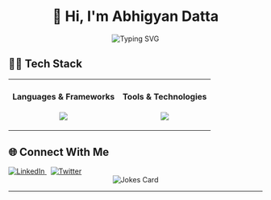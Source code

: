 <!-- Profile Header -->
<h1 align="center">👋 Hi, I'm Abhigyan Datta</h1>
<p align="center">
  <img src="https://readme-typing-svg.demolab.com?font=Fira+Code&duration=3100&pause=1000&color=8839EF&center=true&vCenter=true&multiline=true&width=435&height=60&lines=Full-stack+Developer;AI+Tinkerer" alt="Typing SVG" />
</p>
</p>


## 👨‍💻 Tech Stack

<div align="left">
  <table border="0">
    <tr>
      <td>
        <h4 align="center">Languages & Frameworks</h4>
        <p align="center">
          <img src="https://skillicons.dev/icons?i=python,go,typescript,nodejs,pytorch" />
        </p>
      </td>
      <td>
        <h4 align="center">Tools & Technologies</h4>
        <p align="center">
          <img src="https://skillicons.dev/icons?i=arch,bash,docker,gcp,mongo,postgres" />
        </p>
      </td>
    </tr>
    </table>
</div>




## 🌐 Connect With Me

<div align="left">
  <a href="https://www.linkedin.com/in/abhigyan-datta/">
    <img src="https://img.shields.io/badge/LinkedIn-0077B5?style=for-the-badge&logo=linkedin&logoColor=black" alt="LinkedIn"/>
  </a>
  &nbsp
  <a href="https://twitter.com/ad_137">
    <img src="https://img.shields.io/badge/X-000000?style=for-the-badge&logo=x&logoColor=white" alt="Twitter"/>
  </a>
</div>

<div align="center">
  <img src="https://readme-jokes.vercel.app/api?theme=radical" alt="Jokes Card" />
</div>



---
